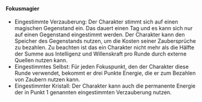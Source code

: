 #### Fokusmagier

* Eingestimmte Verzauberung: Der Charakter stimmt sich auf einen magischen Gegenstand ein. Das dauert einen Tag und es
kann sich nur auf einen Gegenstand eingestimmt werden. Der Charakter kann den Speicher des Gegenstands nutzen, um die
Kosten seiner Zaubersprüche zu bezahlen. Zu beachten ist das ein Charakter nicht mehr als die Hälfte der Summe
aus Intelligenz und Willenskraft pro Runde durch externe Quellen nutzen kann.
* Eingestimmtes Selbst: Für jeden Fokuspunkt, den der Charakter diese Runde verwendet, bekommt er drei Punkte Energie,
die er zum Bezahlen von Zaubern nutzen kann.
* Eingestimmter Kristall: Der Charakter kann auch die permanente Energie der in Punkt 1 genannten eingestimmten
Verzauberung nutzen.
